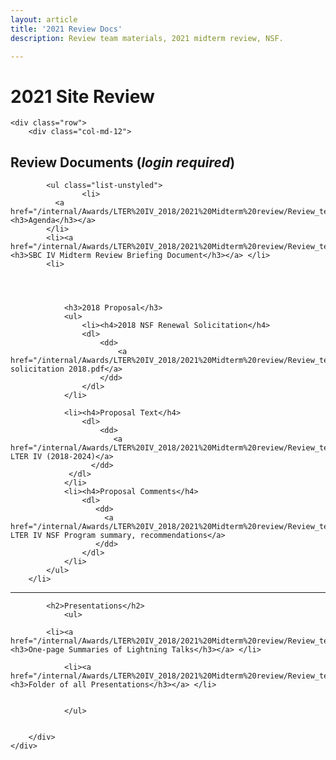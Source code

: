 ```yaml
---
layout: article
title: '2021 Review Docs'
description: Review team materials, 2021 midterm review, NSF.

---
```


<h1>2021 Site Review</h1>

<div id="main-container">
		
    <div class="row">
		<div class="col-md-12">

   <h2>Review Documents (<i>login required</i>) </h2>
   
			<ul class="list-unstyled">
					<li>
          	  <a href="/internal/Awards/LTER%20IV_2018/2021%20Midterm%20review/Review_team_materials/2021_SBC_LTER_site_review_agenda_FINAL.pdf"><h3>Agenda</h3></a>
      		</li>
            <li><a href="/internal/Awards/LTER%20IV_2018/2021%20Midterm%20review/Review_team_materials/SBC_site_review_report.pdf"><h3>SBC IV Midterm Review Briefing Document</h3></a> </li>
			<li>
			
			
	       
				
	            <h3>2018 Proposal</h3>
	            <ul>
					<li><h4>2018 NSF Renewal Solicitation</h4>
					<dl>
						<dd>
							<a href="/internal/Awards/LTER%20IV_2018/2021%20Midterm%20review/Review_team_materials/LTER_solicitation_2018.pdf">LTER solicitation 2018.pdf</a>
						</dd>
					</dl>
				</li>
					
	            <li><h4>Proposal Text</h4>
	            	<dl>
	            		<dd>
	             		   <a href="/internal/Awards/LTER%20IV_2018/2021%20Midterm%20review/Review_team_materials/SBC_IV_2018_proposal.pdf">SBC LTER IV (2018-2024)</a>
	             	  </dd>
	             </dl>
	            </li>
	            <li><h4>Proposal Comments</h4>
	             	<dl>
	             	   <dd>
	              		 <a href="/internal/Awards/LTER%20IV_2018/2021%20Midterm%20review/Review_team_materials/SBC_IV_NSF_Program_summary_and_recommendations.pdf">SBC LTER IV NSF Program summary, recommendations</a>
	              	   </dd>
			  		</dl>
				</li>
			</ul>
		</li>
		


<div  class="row">
 	<div class='col-md-12'>
     	<hr/>
    	</div>
 </div>
 
 <div class="row">
	<div class="col-md-12">
 
	
	        <h2>Presentations</h2>
				<ul>
				
	        <li><a href="/internal/Awards/LTER%20IV_2018/2021%20Midterm%20review/Review_team_materials/presentations/Lighning_talks_1page_summaries.pdf"><h3>One-page Summaries of Lightning Talks</h3></a> </li>
				 	
		        <li><a href="/internal/Awards/LTER%20IV_2018/2021%20Midterm%20review/Review_team_materials/presentations/"><h3>Folder of all Presentations</h3></a> </li>
					
				
				</ul>

        
		</div>
	</div>

	


